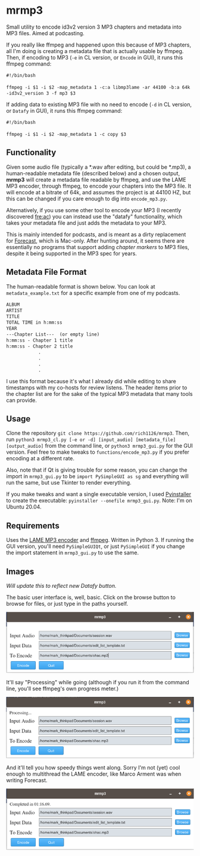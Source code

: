 # mrmp3
Small utility to encode id3v2 version 3 MP3 chapters and metadata into MP3 files. Aimed at podcasting.

If you really like ffmpeg and happened upon this because of MP3 chapters, all I'm doing is creating a metadata file that is actually usable by ffmpeg. Then, if encoding to MP3 (`-e` in CL version, or `Encode` in GUI), it runs this ffmpeg command:
```
#!/bin/bash

ffmpeg -i $1 -i $2 -map_metadata 1 -c:a libmp3lame -ar 44100 -b:a 64k -id3v2_version 3 -f mp3 $3
```
If adding data to existing MP3 file with no need to encode (`-d` in CL version, or `Datafy` in GUI), it runs this ffmpeg command:
```
#!/bin/bash

ffmpeg -i $1 -i $2 -map_metadata 1 -c copy $3
```

## Functionality

Given some audio file (typically a \*.wav after editing, but could be \*.mp3), a human-readable metadata file (described below) and a chosen output, **mrmp3** will create a metadata file readable by ffmpeg, and use the LAME MP3 encoder, through ffmpeg, to encode your chapters into the MP3 file. It will encode at a bitrate of 64k, and assumes the project is at 44100 HZ, but this can be changed if you care enough to dig into `encode_mp3.py`. 

Alternatively, if you use some other tool to encode your MP3 (I recently discovered [fre:ac](https://freac.org/)) you can instead use the "datafy" functionality, which takes your metadata file and just adds the metadata to your MP3.

This is mainly intended for podcasts, and is meant as a dirty replacement for [Forecast](https://overcast.fm/forecast), which is Mac-only. After hunting around, it seems there are essentially no programs that support adding *chapter markers* to MP3 files, despite it being supported in the MP3 spec for years. 

## Metadata File Format

The human-readable format is shown below. You can look at `metadata_example.txt` for a specific example from one of my podcasts.

```
ALBUM
ARTIST
TITLE
TOTAL TIME in h:mm:ss
YEAR
---Chapter List---  (or empty line)
h:mm:ss - Chapter 1 title
h:mm:ss - Chapter 2 title
	        .
        	.
	        .
	        .
```
I use this format because it's what I already did while editing to share timestamps with my co-hosts for review listens. The header items prior to the chapter list are for the sake of the typical MP3 metadata that many tools can provide.

## Usage

Clone the repository
`git clone https://github.com/rich1126/mrmp3`. Then, run `python3 mrmp3_cl.py [-e or -d] [input_audio] [metadata_file] [output_audio]` from the command line, or `python3 mrmp3_gui.py` for the GUI version. Feel free to make tweaks to `functions/encode_mp3.py` if you prefer encoding at a different rate.

Also, note that if Qt is giving trouble for some reason, you can change the import in `mrmp3_gui.py` to be `import PySimpleGUI as sg` and everything will run the same, but use Tkinter to render everything.

If you make tweaks and want a single executable version, I used [Pyinstaller](http://www.pyinstaller.org/) to create the executable: `pyinstaller --onefile mrmp3_gui.py`. Note: I'm on Ubuntu 20.04.

## Requirements
Uses the [LAME MP3 encoder](https://lame.sourceforge.io/) and [ffmpeg](https://ffmpeg.org/). Written in Python 3. If running the GUI version, you'll need `PySimpleGUIQt`, or just `PySimpleGUI` if you change the import statement in `mrmp3_gui.py` to use the same.

## Images

*Will update this to reflect new Datafy button.*

The basic user interface is, well, basic. Click on the browse button to browse for files, or just type in the paths yourself.

![Basic Interface](/images/mrmp3_input.png)

It'll say "Processing" while going (although if you run it from the command line, you'll see ffmpeg's own progress meter.)

![Processing](/images/mrmp3_processing.png)

And it'll tell you how speedy things went along. Sorry I'm not (yet) cool enough to multithread the LAME encoder, like Marco Arment was when writing Forecast.

![Complete](/images/mrmp3_complete.png)
